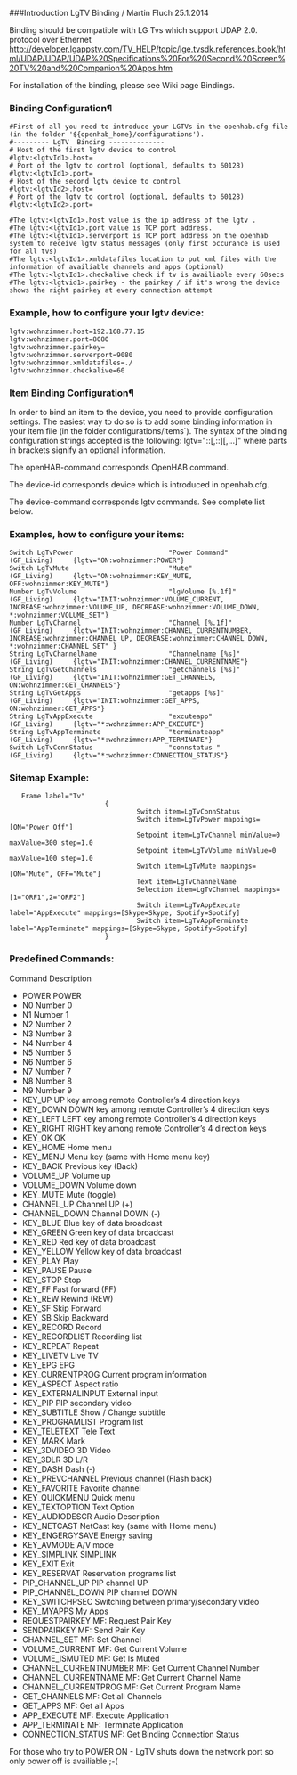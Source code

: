 ###Introduction LgTV Binding / Martin Fluch 25.1.2014 		

Binding should be compatible with LG Tvs which support UDAP 2.0. protocol over Ethernet 
http://developer.lgappstv.com/TV_HELP/topic/lge.tvsdk.references.book/html/UDAP/UDAP/UDAP%20Specifications%20For%20Second%20Screen%20TV%20and%20Companion%20Apps.htm

For installation of the binding, please see Wiki page Bindings. 

### Binding Configuration¶

```
#First of all you need to introduce your LGTVs in the openhab.cfg file (in the folder '${openhab_home}/configurations'). 
#--------- LgTV  Binding --------------
# Host of the first lgtv device to control 
#lgtv:<lgtvId1>.host=
# Port of the lgtv to control (optional, defaults to 60128)
#lgtv:<lgtvId1>.port=
# Host of the second lgtv device to control 
#lgtv:<lgtvId2>.host=
# Port of the lgtv to control (optional, defaults to 60128)
#lgtv:<lgtvId2>.port=

#The lgtv:<lgtvId1>.host value is the ip address of the lgtv . 
#The lgtv:<lgtvId1>.port value is TCP port address. 
#The lgtv:<lgtvId1>.serverport is TCP port address on the openhab system to receive lgtv status messages (only first occurance is used for all tvs)
#The lgtv:<lgtvId1>.xmldatafiles location to put xml files with the information of availiable channels and apps (optional)
#The lgtv:<lgtvId1>.checkalive check if tv is availiable every 60secs
#The lgtv:<lgtvid1>.pairkey - the pairkey / if it's wrong the device shows the right pairkey at every connection attempt 
```


### Example, how to configure your lgtv device: 

```
lgtv:wohnzimmer.host=192.168.77.15
lgtv:wohnzimmer.port=8080
lgtv:wohnzimmer.pairkey=
lgtv:wohnzimmer.serverport=9080
lgtv:wohnzimmer.xmldatafiles=./
lgtv:wohnzimmer.checkalive=60
```



### Item Binding Configuration¶

In order to bind an item to the device, you need to provide configuration settings. The easiest way to do so is to add some binding information in your item file (in the folder configurations/items`). The syntax of the binding configuration strings accepted is the following: 
lgtv="<openHAB-command>:<device-id>:<device-command>[,<openHAB-command>:<device-id>:<device-command>][,...]"
where parts in brackets signify an optional information. 

The openHAB-command corresponds OpenHAB command. 

The device-id corresponds device which is introduced in openhab.cfg. 

The device-command corresponds lgtv commands. See complete list below. 

### Examples, how to configure your items: 

```
Switch LgTvPower                        "Power Command"                 (GF_Living)     {lgtv="ON:wohnzimmer:POWER"}
Switch LgTvMute                         "Mute"                          (GF_Living)     {lgtv="ON:wohnzimmer:KEY_MUTE, OFF:wohnzimmer:KEY_MUTE"}
Number LgTvVolume                       "lgVolume [%.1f]"               (GF_Living)     {lgtv="INIT:wohnzimmer:VOLUME_CURRENT, INCREASE:wohnzimmer:VOLUME_UP, DECREASE:wohnzimmer:VOLUME_DOWN, *:wohnzimmer:VOLUME_SET"}
Number LgTvChannel                      "Channel [%.1f]"                (GF_Living)     {lgtv="INIT:wohnzimmer:CHANNEL_CURRENTNUMBER, INCREASE:wohnzimmer:CHANNEL_UP, DECREASE:wohnzimmer:CHANNEL_DOWN, *:wohnzimmer:CHANNEL_SET" }
String LgTvChannelName                  "Channelname [%s]"              (GF_Living)     {lgtv="INIT:wohnzimmer:CHANNEL_CURRENTNAME"}
String LgTvGetChannels                  "getchannels [%s]"              (GF_Living)     {lgtv="INIT:wohnzimmer:GET_CHANNELS, ON:wohnzimmer:GET_CHANNELS"}
String LgTvGetApps                      "getapps [%s]"                  (GF_Living)     {lgtv="INIT:wohnzimmer:GET_APPS, ON:wohnzimmer:GET_APPS"}
String LgTvAppExecute                   "excuteapp"                     (GF_Living)     {lgtv="*:wohnzimmer:APP_EXECUTE"}
String LgTvAppTerminate                 "terminateapp"                  (GF_Living)     {lgtv="*:wohnzimmer:APP_TERMINATE"}
Switch LgTvConnStatus                   "connstatus "                   (GF_Living)     {lgtv="*:wohnzimmer:CONNECTION_STATUS"} 
```

### Sitemap Example:

```
   Frame label="Tv"
                        {
                                Switch item=LgTvConnStatus
                                Switch item=LgTvPower mappings=[ON="Power Off"]
                                Setpoint item=LgTvChannel minValue=0 maxValue=300 step=1.0
                                Setpoint item=LgTvVolume minValue=0 maxValue=100 step=1.0
                                Switch item=LgTvMute mappings=[ON="Mute", OFF="Mute"]
                                Text item=LgTvChannelName
                                Selection item=LgTvChannel mappings=[1="ORF1",2="ORF2"]
                                Switch item=LgTvAppExecute label="AppExecute" mappings=[Skype=Skype, Spotify=Spotify]
                                Switch item=LgTvAppTerminate label="AppTerminate" mappings=[Skype=Skype, Spotify=Spotify]
                        }
```



### Predefined Commands:

Command	Description
- POWER	POWER
- N0	Number 0
- N1	Number 1
- N2	Number 2
- N3	Number 3
- N4	Number 4
- N5	Number 5
- N6	Number 6
- N7	Number 7
- N8	Number 8
- N9	Number 9
- KEY_UP	UP key among remote Controller’s 4 direction keys
- KEY_DOWN	DOWN key among remote Controller’s 4 direction keys
- KEY_LEFT	LEFT key among remote Controller’s 4 direction keys
- KEY_RIGHT	RIGHT key among remote Controller’s 4 direction keys
- KEY_OK	OK
- KEY_HOME	Home menu
- KEY_MENU	Menu key (same with Home menu key)
- KEY_BACK	Previous key (Back)
- VOLUME_UP	Volume up
- VOLUME_DOWN	Volume down
- KEY_MUTE	Mute (toggle)
- CHANNEL_UP	Channel UP (+)
- CHANNEL_DOWN	Channel DOWN (-)
- KEY_BLUE	Blue key of data broadcast
- KEY_GREEN	Green key of data broadcast
- KEY_RED	Red key of data broadcast
- KEY_YELLOW	Yellow key of data broadcast
- KEY_PLAY	Play
- KEY_PAUSE	Pause
- KEY_STOP	Stop
- KEY_FF	Fast forward (FF)
- KEY_REW	Rewind (REW)
- KEY_SF	Skip Forward
- KEY_SB	Skip Backward
- KEY_RECORD	Record
- KEY_RECORDLIST	Recording list
- KEY_REPEAT	Repeat
- KEY_LIVETV	Live TV
- KEY_EPG	EPG
- KEY_CURRENTPROG	Current program information
- KEY_ASPECT	Aspect ratio
- KEY_EXTERNALINPUT	External input
- KEY_PIP	PIP secondary video
- KEY_SUBTITLE	Show / Change subtitle
- KEY_PROGRAMLIST	Program list
- KEY_TELETEXT	Tele Text
- KEY_MARK	Mark
- KEY_3DVIDEO	3D Video
- KEY_3DLR	3D L/R
- KEY_DASH	Dash (-)
- KEY_PREVCHANNEL	Previous channel (Flash back)
- KEY_FAVORITE	Favorite channel
- KEY_QUICKMENU	Quick menu
- KEY_TEXTOPTION	Text Option
- KEY_AUDIODESCR	Audio Description
- KEY_NETCAST	NetCast key (same with Home menu)
- KEY_ENGERGYSAVE	Energy saving
- KEY_AVMODE	A/V mode
- KEY_SIMPLINK	SIMPLINK
- KEY_EXIT	Exit
- KEY_RESERVAT	Reservation programs list
- PIP_CHANNEL_UP	PIP channel UP
- PIP_CHANNEL_DOWN	PIP channel DOWN
- KEY_SWITCHPSEC	Switching between primary/secondary video
- KEY_MYAPPS	My Apps
- REQUESTPAIRKEY	MF: Request Pair Key
- SENDPAIRKEY	MF: Send Pair Key
- CHANNEL_SET	MF: Set Channel
- VOLUME_CURRENT	MF: Get Current Volume
- VOLUME_ISMUTED	MF: Get Is Muted
- CHANNEL_CURRENTNUMBER	MF: Get Current Channel Number
- CHANNEL_CURRENTNAME	MF: Get Current Channel Name
- CHANNEL_CURRENTPROG	MF: Get Current Program Name
- GET_CHANNELS	MF: Get all Channels
- GET_APPS	MF: Get all Apps
- APP_EXECUTE	MF: Execute Application
- APP_TERMINATE	MF: Terminate Application
- CONNECTION_STATUS	MF: Get Binding Connection Status 


For those who try to POWER ON - LgTV shuts down the network port so only power off is availiable ;-(